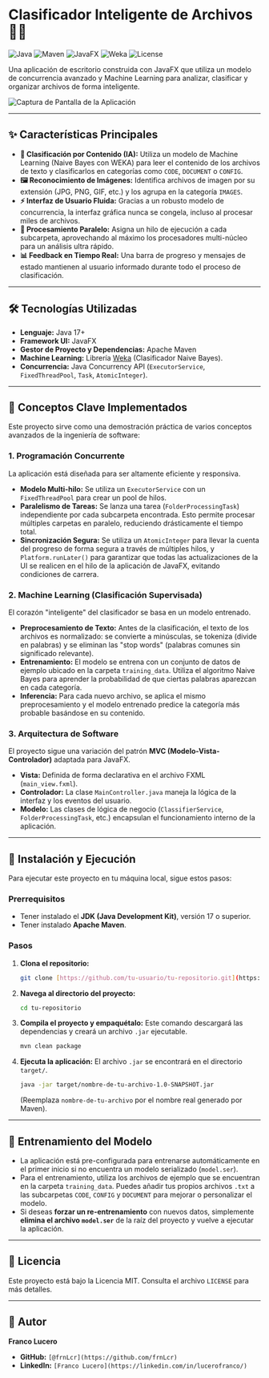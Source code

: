 # Clasificador Inteligente de Archivos 📂🤖

![Java](https://img.shields.io/badge/Java-22-blue?logo=java&logoColor=white)
![Maven](https://img.shields.io/badge/Maven-4.0.0-red?logo=apachemaven&logoColor=white)
![JavaFX](https://img.shields.io/badge/JavaFX-22-orange?logo=openjfx&logoColor=white)
![Weka](https://img.shields.io/badge/Weka-3.8.6-blue.svg)
![License](https://img.shields.io/badge/License-MIT-green)

Una aplicación de escritorio construida con JavaFX que utiliza un modelo de concurrencia avanzado y Machine Learning para analizar, clasificar y organizar archivos de forma inteligente.

![Captura de Pantalla de la Aplicación](https://i.imgur.com/s67MDFj.png)

---

## ✨ Características Principales

* **🧠 Clasificación por Contenido (IA):** Utiliza un modelo de Machine Learning (Naive Bayes con WEKA) para leer el contenido de los archivos de texto y clasificarlos en categorías como `CODE`, `DOCUMENT` o `CONFIG`.
* **🖼️ Reconocimiento de Imágenes:** Identifica archivos de imagen por su extensión (JPG, PNG, GIF, etc.) y los agrupa en la categoría `IMAGES`.
* **⚡ Interfaz de Usuario Fluida:** Gracias a un robusto modelo de concurrencia, la interfaz gráfica nunca se congela, incluso al procesar miles de archivos.
* **🚀 Procesamiento Paralelo:** Asigna un hilo de ejecución a cada subcarpeta, aprovechando al máximo los procesadores multi-núcleo para un análisis ultra rápido.
* **📊 Feedback en Tiempo Real:** Una barra de progreso y mensajes de estado mantienen al usuario informado durante todo el proceso de clasificación.

---

## 🛠️ Tecnologías Utilizadas

* **Lenguaje:** Java 17+
* **Framework UI:** JavaFX
* **Gestor de Proyecto y Dependencias:** Apache Maven
* **Machine Learning:** Librería [Weka](https://www.cs.waikato.ac.nz/ml/weka/) (Clasificador Naive Bayes).
* **Concurrencia:** Java Concurrency API (`ExecutorService`, `FixedThreadPool`, `Task`, `AtomicInteger`).

---

## 🧠 Conceptos Clave Implementados

Este proyecto sirve como una demostración práctica de varios conceptos avanzados de la ingeniería de software:

### 1. Programación Concurrente
La aplicación está diseñada para ser altamente eficiente y responsiva.
* **Modelo Multi-hilo:** Se utiliza un `ExecutorService` con un `FixedThreadPool` para crear un pool de hilos.
* **Paralelismo de Tareas:** Se lanza una tarea (`FolderProcessingTask`) independiente por cada subcarpeta encontrada. Esto permite procesar múltiples carpetas en paralelo, reduciendo drásticamente el tiempo total.
* **Sincronización Segura:** Se utiliza un `AtomicInteger` para llevar la cuenta del progreso de forma segura a través de múltiples hilos, y `Platform.runLater()` para garantizar que todas las actualizaciones de la UI se realicen en el hilo de la aplicación de JavaFX, evitando condiciones de carrera.

### 2. Machine Learning (Clasificación Supervisada)
El corazón "inteligente" del clasificador se basa en un modelo entrenado.
* **Preprocesamiento de Texto:** Antes de la clasificación, el texto de los archivos es normalizado: se convierte a minúsculas, se tokeniza (divide en palabras) y se eliminan las "stop words" (palabras comunes sin significado relevante).
* **Entrenamiento:** El modelo se entrena con un conjunto de datos de ejemplo ubicado en la carpeta `training_data`. Utiliza el algoritmo Naive Bayes para aprender la probabilidad de que ciertas palabras aparezcan en cada categoría.
* **Inferencia:** Para cada nuevo archivo, se aplica el mismo preprocesamiento y el modelo entrenado predice la categoría más probable basándose en su contenido.

### 3. Arquitectura de Software
El proyecto sigue una variación del patrón **MVC (Modelo-Vista-Controlador)** adaptada para JavaFX.
* **Vista:** Definida de forma declarativa en el archivo FXML (`main_view.fxml`).
* **Controlador:** La clase `MainController.java` maneja la lógica de la interfaz y los eventos del usuario.
* **Modelo:** Las clases de lógica de negocio (`ClassifierService`, `FolderProcessingTask`, etc.) encapsulan el funcionamiento interno de la aplicación.

---

## 🚀 Instalación y Ejecución

Para ejecutar este proyecto en tu máquina local, sigue estos pasos:

### Prerrequisitos
* Tener instalado el **JDK (Java Development Kit)**, versión 17 o superior.
* Tener instalado **Apache Maven**.

### Pasos
1.  **Clona el repositorio:**
    ```bash
    git clone [https://github.com/tu-usuario/tu-repositorio.git](https://github.com/tu-usuario/tu-repositorio.git)
    ```
2.  **Navega al directorio del proyecto:**
    ```bash
    cd tu-repositorio
    ```
3.  **Compila el proyecto y empaquétalo:**
    Este comando descargará las dependencias y creará un archivo `.jar` ejecutable.
    ```bash
    mvn clean package
    ```
4.  **Ejecuta la aplicación:**
    El archivo `.jar` se encontrará en el directorio `target/`.
    ```bash
    java -jar target/nombre-de-tu-archivo-1.0-SNAPSHOT.jar
    ```
    (Reemplaza `nombre-de-tu-archivo` por el nombre real generado por Maven).

---

## 🤖 Entrenamiento del Modelo

* La aplicación está pre-configurada para entrenarse automáticamente en el primer inicio si no encuentra un modelo serializado (`model.ser`).
* Para el entrenamiento, utiliza los archivos de ejemplo que se encuentran en la carpeta `training_data`. Puedes añadir tus propios archivos `.txt` a las subcarpetas `CODE`, `CONFIG` y `DOCUMENT` para mejorar o personalizar el modelo.
* Si deseas **forzar un re-entrenamiento** con nuevos datos, simplemente **elimina el archivo `model.ser`** de la raíz del proyecto y vuelve a ejecutar la aplicación.

---

## 📄 Licencia

Este proyecto está bajo la Licencia MIT. Consulta el archivo `LICENSE` para más detalles.

---

## 👤 Autor

**Franco Lucero**

* **GitHub:** `[@frnLcr](https://github.com/frnLcr)`
* **LinkedIn:** `[Franco Lucero](https://linkedin.com/in/lucerofranco/)`
